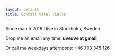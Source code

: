 ```yaml
---
layout: default
title: Contact Vital Vialas 
---
```



<div id="contact">

<p>Since march 2016 I live in Stockholm, Sweden.  </p>
  

<p>Drop me an email any time: 
  <!-- <a href="mailto:{{site.author-email}}">{{ site.author-email | escape }}</a> -->
  <strong> uveuve at gmail </strong>
</p>

<p>
Or call me weekdays afternoons: +46 793 345 126
</p>

</div>